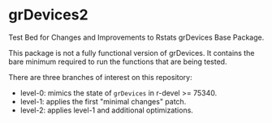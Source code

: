 # grDevices2

Test Bed for Changes and Improvements to Rstats grDevices Base Package.

This package is not a fully functional version of grDevices.  It contains the
bare minimum required to run the functions that are being tested.

There are three branches of interest on this repository:

* level-0: mimics the state of `grDevices` in r-devel >= 75340.
* level-1: applies the first "minimal changes" patch.
* level-2: applies level-1 and additional optimizations.


